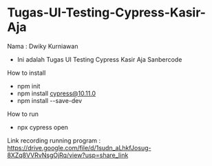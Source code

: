 # Tugas-UI-Testing-Cypress-Kasir-Aja
Nama : Dwiky Kurniawan
- Ini adalah Tugas UI Testing Cypress Kasir Aja Sanbercode

How to install
- npm init
- npm install cypress@10.11.0
- npm install --save-dev

How to run
- npx cypress open

Link recording running program : https://drive.google.com/file/d/1sudn_aLhkfJosug-8XZq8VVRvNsgOjRq/view?usp=share_link
